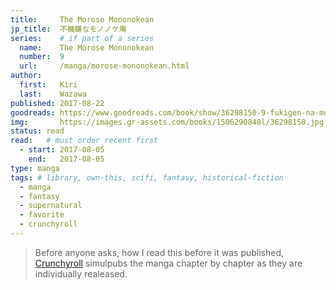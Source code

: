 ```yaml
---
title:     The Morose Mononokean
jp_title:  不機嫌なモノノケ庵
series:    # if part of a series
  name:    The Morose Mononokean
  number:  9
  url:     /manga/morose-mononokean.html
author: 
  first:   Kiri 
  last:    Wazawa
published: 2017-08-22 
goodreads: https://www.goodreads.com/book/show/36298150-9-fukigen-na-mononokean-9
img:       https://images.gr-assets.com/books/1506290848l/36298150.jpg
status: read
read:   # must order recent first
  - start: 2017-08-05  
    end:   2017-08-05 
type: manga
tags: # library, own-this, scifi, fantasy, historical-fiction
  - manga
  - fantasy
  - supernatural
  - favorite
  - crunchyroll
---
```


> Before anyone asks, how I read this before it was published, [Crunchyroll](https://www.crunchyroll.com/comics/manga/the-morose-mononokean/volumes) simulpubs the manga chapter by chapter as they are individually realeased.


